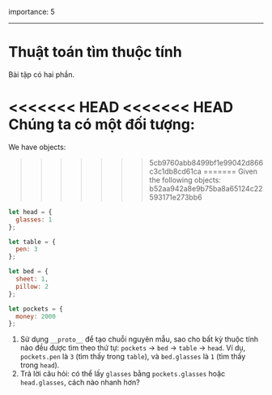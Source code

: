 importance: 5

---

# Thuật toán tìm thuộc tính

Bài tập có hai phần.

<<<<<<< HEAD
<<<<<<< HEAD
Chúng ta có một đối tượng:
=======
We have objects:
>>>>>>> 5cb9760abb8499bf1e99042d866c3c1db8cd61ca
=======
Given the following objects:
>>>>>>> b52aa942a8e9b75ba8a65124c22593171e273bb6

```js
let head = {
  glasses: 1
};

let table = {
  pen: 3
};

let bed = {
  sheet: 1,
  pillow: 2
};

let pockets = {
  money: 2000
};
```

1. Sử dụng `__proto__` để tạo chuỗi nguyên mẫu, sao cho bất kỳ thuộc tính nào đều được tìm theo thứ tự: `pockets` -> `bed` -> `table` -> `head`. Ví dụ, `pockets.pen` là `3` (tìm thấy trong `table`), và `bed.glasses` là `1` (tìm thấy trong `head`).
2. Trả lời câu hỏi: có thể lấy `glasses` bằng `pockets.glasses` hoặc `head.glasses`, cách nào nhanh hơn?

